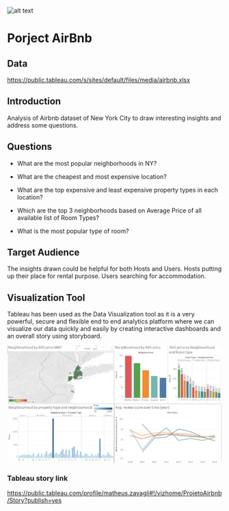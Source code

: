 ![alt text](https://www.melhoresdestinos.com.br/wp-content/uploads/2015/11/Dicas-Airbnb.jpg)
# Porject AirBnb

## Data

https://public.tableau.com/s/sites/default/files/media/airbnb.xlsx

## Introduction

Analysis of Airbnb dataset of New York City to draw interesting insights and address some questions.

## Questions

- What are the most popular neighborhoods in NY?
 
- What are the cheapest and most expensive location?

- What are the top expensive and least expensive property types in each location?

- Which are the top 3 neighborhoods based on Average Price of all available list of Room Types?

- What is the most popular type of room?

## Target Audience

The insights drawn could be helpful for both Hosts and Users. Hosts putting up their place for rental purpose. Users searching for accommodation.

## Visualization Tool

Tableau has been used as the Data Visualization tool as it is a very powerful, secure and flexible end to end analytics platform where we can visualize our data quickly and easily by creating interactive dashboards and an overall story using storyboard.

![alt text](https://github.com/matheuszf/Porject-AirBnb/blob/main/Capturar.JPG)

### Tableau story link

https://public.tableau.com/profile/matheus.zavagli#!/vizhome/ProjetoAirbnb/Story?publish=yes


